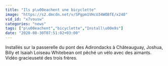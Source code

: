 ```yaml
---
title: "Ils p\u00eachent une bicyclette"
image: "https://s2.dmcdn.net/v/SPgpm1VHcU34WOBfE/x240"
vid_id: "x7vousw"
categories: "news"
tags: ["p\u00eachent","bicyclette","Install\u00e9s"]
date: "2020-08-30T07:51:02+03:00"
---
```

Installés sur la passerelle du pont des Adirondacks à Châteauguay, Joshua, Billy et Isaiah Loiseau Whitebean ont pêché un vélo avec des aimants. Vidéo gracieuseté des trois frères.
